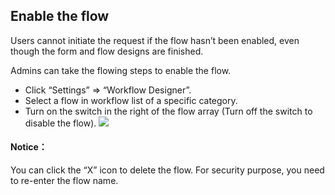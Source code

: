 ## Enable the flow

Users cannot initiate the request if the flow hasn’t been enabled, even though the form and flow designs are finished.

Admins can take the flowing steps to enable the flow.
- Click “Settings” => “Workflow Designer”.
- Select a flow in workflow list of a specific category.
- Turn on the switch in the right of the flow array (Turn off the switch to disable the flow).
![](/assets/us/workflow/20.png)

#### Notice：
You can click the “X” icon to delete the flow. For security purpose, you need to re-enter the flow name. 

